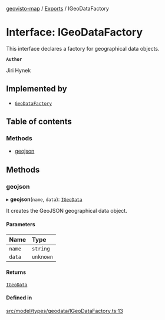 [geovisto-map](../README.md) / [Exports](../modules.md) / IGeoDataFactory

# Interface: IGeoDataFactory

This interface declares a factory for geographical data objects.

**`Author`**

Jiri Hynek

## Implemented by

- [`GeoDataFactory`](../classes/GeoDataFactory.md)

## Table of contents

### Methods

- [geojson](IGeoDataFactory.md#geojson)

## Methods

### geojson

▸ **geojson**(`name`, `data`): [`IGeoData`](IGeoData.md)

It creates the GeoJSON geographical data object.

#### Parameters

| Name | Type |
| :------ | :------ |
| `name` | `string` |
| `data` | `unknown` |

#### Returns

[`IGeoData`](IGeoData.md)

#### Defined in

[src/model/types/geodata/IGeoDataFactory.ts:13](https://github.com/geovisto/geovisto-map/blob/e22d774889dbc28cc1ec62933ecf6bab6690f172/src/model/types/geodata/IGeoDataFactory.ts#L13)
